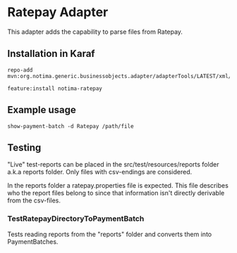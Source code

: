# Ratepay Adapter

This adapter adds the capability to parse files from Ratepay.

## Installation in Karaf

	repo-add mvn:org.notima.generic.businessobjects.adapter/adapterTools/LATEST/xml/features
	
	feature:install notima-ratepay
	
## Example usage

	show-payment-batch -d Ratepay /path/file
	
## Testing

"Live" test-reports can be placed in the src/test/resources/reports folder a.k.a reports folder. Only files with csv-endings are considered.

In the reports folder a ratepay.properties file is expected. This file describes who the report files belong to since that information isn't directly derivable from the csv-files.

### TestRatepayDirectoryToPaymentBatch

Tests reading reports from the "reports" folder and converts them into PaymentBatches.

